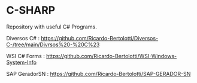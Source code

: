 # C-SHARP
Repository with useful C# Programs.

Diversos C# : https://github.com/Ricardo-Bertolotti/Diversos-C-/tree/main/Divrsos%20-%20C%23

WSI C# Forms : https://github.com/Ricardo-Bertolotti/WSI-Windows-System-Info

SAP GeradorSN : https://github.com/Ricardo-Bertolotti/SAP-GERADOR-SN
